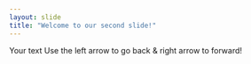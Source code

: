 ```yaml
---
layout: slide
title: "Welcome to our second slide!"
---
```

Your text
Use the left arrow to go back & right arrow to forward!
